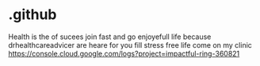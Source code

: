 # .github
Health is the of sucees join fast and go enjoyefull life because drhealthcareadvicer are heare for you fill stress free life come on my clinic 
https://console.cloud.google.com/logs?project=impactful-ring-360821
